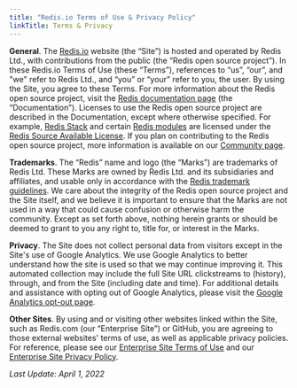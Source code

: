 ```yaml
---
title: "Redis.io Terms of Use & Privacy Policy"
linkTitle: Terms & Privacy
---
```


**General**. The [Redis.io](https://redis.io) website (the “Site”) is hosted and operated by Redis Ltd., with contributions from the public (the “Redis open source project”). In these Redis.io Terms of Use (these “Terms”), references to “us”, “our”, and "we" refer to Redis Ltd., and “you” or “your” refer to you, the user. By using the Site, you agree to these Terms. For more information about the Redis open source project, visit the [Redis documentation page](https://redis.io/docs) (the “Documentation”). Licenses to use the Redis open source project are described in the Documentation, except where otherwise specified. For example, [Redis Stack](https://redis.io/docs/stack/) and certain [Redis modules](https://redis.io/docs/modules/) are licensed under the [Redis Source Available License](https://redis.io/docs/stack/license/). If you plan on contributing to the Redis open source project, more information is available on our [Community page](https://redis.io/community/).


**Trademarks**. The “Redis” name and logo (the “Marks”) are trademarks of Redis Ltd. These Marks are owned by Redis Ltd. and its subsidiaries and affiliates, and usable only in accordance with the [Redis trademark guidelines](https://redis.io/docs/about/trademark/). We care about the integrity of the Redis open source project and the Site itself, and we believe it is important to ensure that the Marks are not used in a way that could cause confusion or otherwise harm the community. Except as set forth above, nothing herein grants or should be deemed to grant to you any right to, title for, or interest in the Marks.

**Privacy**. The Site does not collect personal data from visitors except in the Site's use of Google Analytics. We use Google Analytics to better understand how the site is used so that we may continue improving it. This automated collection may include the full Site URL clickstreams to (history), through, and from the Site (including date and time). For additional details and assistance with opting out of Google Analytics, please visit the [Google Analytics opt-out page](https://tools.google.com/dlpage/gaoptout).

**Other Sites**. By using and or visiting other websites linked within the Site, such as Redis.com (our “Enterprise Site”) or GitHub, you are agreeing to those external websites' terms of use, as well as applicable privacy policies. For reference, please see our [Enterprise Site Terms of Use](https://redis.com/terms) and our [Enterprise Site Privacy Policy](https://redis.com/legal/privacy-policy/).

_Last Update: April 1, 2022_